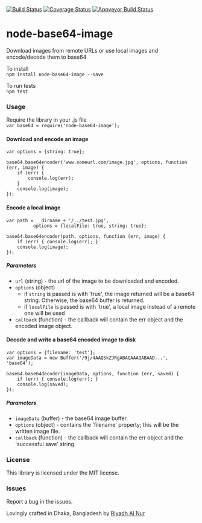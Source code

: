 [![Build Status](https://travis-ci.org/riyadhalnur/node-base64-image.svg?branch=master)](https://travis-ci.org/riyadhalnur/node-base64-image) [![Coverage Status](https://coveralls.io/repos/github/riyadhalnur/node-base64-image/badge.svg?branch=master)](https://coveralls.io/github/riyadhalnur/node-base64-image?branch=master)
[![Appveyor Build Status](https://ci.appveyor.com/api/projects/status/github/riyadhalnur/node-base64-image?branch=master&svg=true)](https://ci.appveyor.com/project/riyadhalnur/node-base64-image?branch=master)  

node-base64-image
=================

Download images from remote URLs or use local images and encode/decode them to base64

To install  
`npm install node-base64-image --save`  

To run tests  
`npm test`  

### Usage  

Require the library in your .js file  
`var base64 = require('node-base64-image');`  

#### Download and encode an image  
```
var options = {string: true};

base64.base64encoder('www.someurl.com/image.jpg', options, function (err, image) {
    if (err) {
        console.log(err);
    }
    console.log(image);
});
```

#### Encode a local image  
```  
var path = __dirname + '/../test.jpg',
          options = {localFile: true, string: true};

base64.base64encoder(path, options, function (err, image) {  
    if (err) { console.log(err); }  
    console.log(image);  
});  
```


##### Parameters  
 - `url` (string) - the url of the image to be downloaded and encoded.
 - `options` (object)
 	- if `string` is passed is with 'true', the image returned will be a base64 string. Otherwise, the base64 buffer is returned.  
 	- if `localFile` is passed is with 'true', a local image instead of a remote one will be used  
 - `callback` (function) - the callback will contain the err object and the encoded image object.  

#### Decode and write a base64 encoded image to disk  
```  
var options = {filename: 'test'};
var imageData = new Buffer('/9j/4AAQSkZJRgABAQAAAQABAAD...', 'base64');

base64.base64decoder(imageData, options, function (err, saved) {
    if (err) { console.log(err); }  
    console.log(saved);    
});  
```  

##### Parameters  
 - `imageData` (buffer) - the base64 image buffer.  
 - `options` (object) - contains the 'filename' property; this will be the written image file.  
 - `callback` (function) - the callback will contain the err object and the 'successful save' string.

### License  
This library is licensed under the MIT license.  

### Issues  
Report a bug in the issues.   

Lovingly crafted in Dhaka, Bangladesh by [Riyadh Al Nur](http://blog.verticalaxisbd.com)
